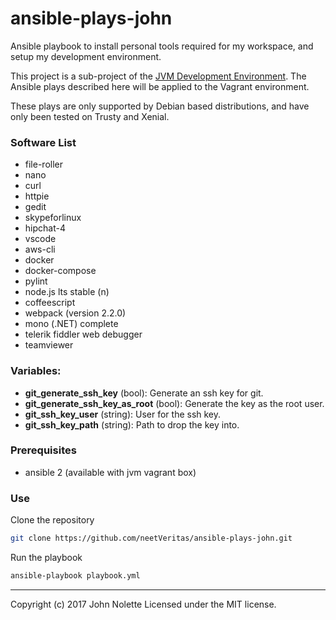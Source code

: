 # ansible-plays-john

Ansible playbook to install personal tools required for my workspace, and setup my development environment.

This project is a sub-project of the [JVM Development Environment](https://github.com/neetVeritas/jvm-development-environment). The Ansible plays described here will be applied to the Vagrant environment.

These plays are only supported by Debian based distributions, and have only been tested on Trusty and Xenial.

### Software List

* file-roller
* nano
* curl
* httpie
* gedit
* skypeforlinux
* hipchat-4
* vscode
* aws-cli
* docker
* docker-compose
* pylint
* node.js lts stable (n)
* coffeescript
* webpack (version 2.2.0)
* mono (.NET) complete
* telerik fiddler web debugger
* teamviewer

### Variables:
* **git_generate_ssh_key** (bool): Generate an ssh key for git.
* **git_generate_ssh_key_as_root** (bool): Generate the key as the root user.
* **git_ssh_key_user** (string): User for the ssh key.
* **git_ssh_key_path** (string): Path to drop the key into.

### Prerequisites
* ansible 2 (available with jvm vagrant box)

### Use

Clone the repository
```bash
git clone https://github.com/neetVeritas/ansible-plays-john.git
```
Run the playbook
```bash
ansible-playbook playbook.yml
```

---
Copyright (c) 2017 John Nolette Licensed under the MIT license.
